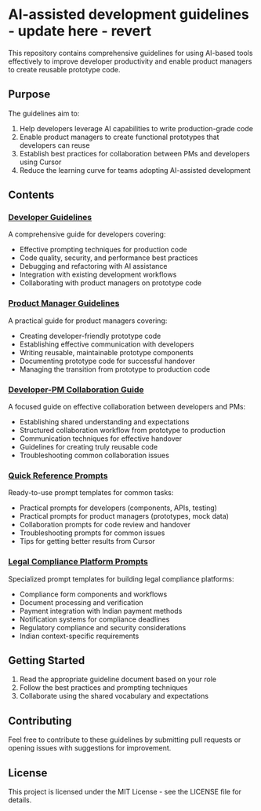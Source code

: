 # AI-assisted development guidelines - update here - revert

This repository contains comprehensive guidelines for using AI-based tools effectively to improve developer productivity and enable product managers to create reusable prototype code.

## Purpose

The guidelines aim to:

1. Help developers leverage AI capabilities to write production-grade code
2. Enable product managers to create functional prototypes that developers can reuse
3. Establish best practices for collaboration between PMs and developers using Cursor
4. Reduce the learning curve for teams adopting AI-assisted development

## Contents

### [Developer Guidelines](guidelines-for-developers.md)

A comprehensive guide for developers covering:
- Effective prompting techniques for production code
- Code quality, security, and performance best practices
- Debugging and refactoring with AI assistance
- Integration with existing development workflows
- Collaborating with product managers on prototype code

### [Product Manager Guidelines](guidelines-for-product-managers.md)

A practical guide for product managers covering:
- Creating developer-friendly prototype code
- Establishing effective communication with developers
- Writing reusable, maintainable prototype components
- Documenting prototype code for successful handover
- Managing the transition from prototype to production code

### [Developer-PM Collaboration Guide](dev-pm-collaboration.md)

A focused guide on effective collaboration between developers and PMs:
- Establishing shared understanding and expectations
- Structured collaboration workflow from prototype to production
- Communication techniques for effective handover
- Guidelines for creating truly reusable code
- Troubleshooting common collaboration issues

### [Quick Reference Prompts](generic-prompt-bank.md)

Ready-to-use prompt templates for common tasks:
- Practical prompts for developers (components, APIs, testing)
- Practical prompts for product managers (prototypes, mock data)
- Collaboration prompts for code review and handover
- Troubleshooting prompts for common issues
- Tips for getting better results from Cursor

### [Legal Compliance Platform Prompts](zolvit-relevant-quick-reference-prompts.md)

Specialized prompt templates for building legal compliance platforms:
- Compliance form components and workflows
- Document processing and verification
- Payment integration with Indian payment methods
- Notification systems for compliance deadlines
- Regulatory compliance and security considerations
- Indian context-specific requirements

## Getting Started

1. Read the appropriate guideline document based on your role
2. Follow the best practices and prompting techniques
3. Collaborate using the shared vocabulary and expectations

## Contributing

Feel free to contribute to these guidelines by submitting pull requests or opening issues with suggestions for improvement.

## License

This project is licensed under the MIT License - see the LICENSE file for details. 
